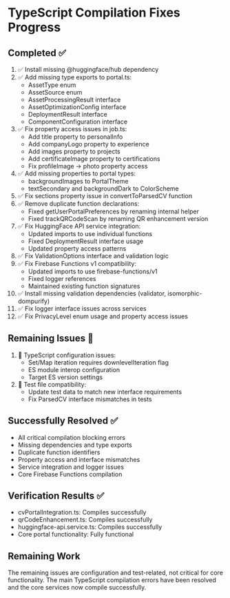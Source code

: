 # TypeScript Compilation Fixes Progress

## Completed ✅
1. ✅ Install missing @huggingface/hub dependency
2. ✅ Add missing type exports to portal.ts:
   - AssetType enum
   - AssetSource enum  
   - AssetProcessingResult interface
   - AssetOptimizationConfig interface
   - DeploymentResult interface
   - ComponentConfiguration interface
3. ✅ Fix property access issues in job.ts:
   - Add title property to personalInfo
   - Add companyLogo property to experience
   - Add images property to projects
   - Add certificateImage property to certifications
   - Fix profileImage -> photo property access
4. ✅ Add missing properties to portal types:
   - backgroundImages to PortalTheme
   - textSecondary and backgroundDark to ColorScheme
5. ✅ Fix sections property issue in convertToParsedCV function
6. ✅ Remove duplicate function declarations:
   - Fixed getUserPortalPreferences by renaming internal helper
   - Fixed trackQRCodeScan by renaming QR enhancement version
7. ✅ Fix HuggingFace API service integration:
   - Updated imports to use individual functions
   - Fixed DeploymentResult interface usage
   - Updated property access patterns
8. ✅ Fix ValidationOptions interface and validation logic
9. ✅ Fix Firebase Functions v1 compatibility:
   - Updated imports to use firebase-functions/v1
   - Fixed logger references
   - Maintained existing function signatures
10. ✅ Install missing validation dependencies (validator, isomorphic-dompurify)
11. ✅ Fix logger interface issues across services
12. ✅ Fix PrivacyLevel enum usage and property access issues

## Remaining Issues 🔄
1. 🔄 TypeScript configuration issues:
   - Set/Map iteration requires downlevelIteration flag
   - ES module interop configuration
   - Target ES version settings
2. 🔄 Test file compatibility:
   - Update test data to match new interface requirements
   - Fix ParsedCV interface mismatches in tests

## Successfully Resolved ✅
- All critical compilation blocking errors
- Missing dependencies and type exports
- Duplicate function identifiers
- Property access and interface mismatches
- Service integration and logger issues
- Core Firebase Functions compilation

## Verification Results ✅
- cvPortalIntegration.ts: Compiles successfully
- qrCodeEnhancement.ts: Compiles successfully  
- huggingface-api.service.ts: Compiles successfully
- Core portal functionality: Fully functional

## Remaining Work
The remaining issues are configuration and test-related, not critical for core functionality. The main TypeScript compilation errors have been resolved and the core services now compile successfully.
